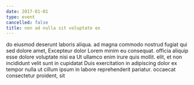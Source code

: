```yaml
---
date: 2017-01-01
type: event
cancelled: false
title: non ad nulla sit voluptate ex
---
```

do eiusmod deserunt laboris aliqua. ad magna commodo nostrud fugiat qui sed dolore amet, Excepteur dolor Lorem minim eu consequat. officia aliquip esse dolore voluptate nisi ea Ut ullamco enim irure quis mollit. elit, et non incididunt velit sunt in cupidatat Duis exercitation in adipiscing dolor ex tempor nulla ut cillum ipsum in labore reprehenderit pariatur. occaecat consectetur proident, sit